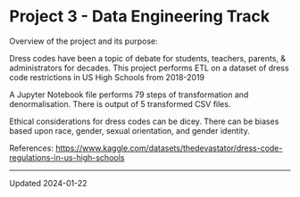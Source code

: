 # Project 3 - Data Engineering Track

Overview of the project and its purpose:

Dress codes have been a topic of debate for students, teachers, parents, & administrators for decades.
This project performs ETL on a dataset of dress code restrictions in US High Schools from 2018-2019

A Jupyter Notebook file performs 79 steps of transformation and denormalisation.
There is output of 5 transformed CSV files.

Ethical considerations for dress codes can be dicey. There can be biases based upon race, gender, sexual orientation, and gender identity. 

References: https://www.kaggle.com/datasets/thedevastator/dress-code-regulations-in-us-high-schools

----

Updated 2024-01-22